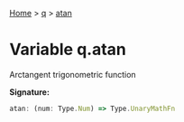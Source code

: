 [Home](../../../index.md) &gt; [q](../../q.md) &gt; [atan](./atan.md)

# Variable q.atan

Arctangent trigonometric function

<b>Signature:</b>

```typescript
atan: (num: Type.Num) => Type.UnaryMathFn
```
